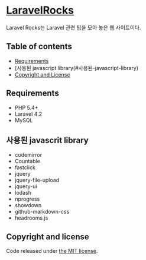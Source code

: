 # [LaravelRocks](http://www.laravelrocks.com)

Laravel Rocks는 Laravel 관련 팁을 모아 놓은 웹 사이트이다.

## Table of contents

 - [Requirements](#requirements)
 - [사용된 javascript library(#사용된-javascript-library)
 - [Copyright and License](#copyright-and-license)

## Requirements

- PHP 5.4+
- Laravel 4.2
- MySQL

## 사용된 javascrit library

- codemirror
- Countable
- fastclick
- jquery
- jquery-file-upload
- jquery-ui
- lodash
- nprogress
- showdown
- github-markdown-css
- headrooms.js

## Copyright and license

Code released under [the MIT license](LICENSE).
